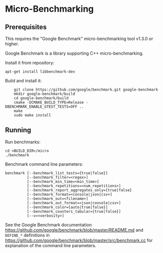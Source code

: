 # Micro-Benchmarking

## Prerequisites
This requires the "Google Benchmark" micro-benchmarking tool v1.3.0 or higher.

Google Benchmark is a library supporting C++ micro-benchmarking.

Install it from repository:
```
apt-get install libbenchmark-dev
```

Build and install it:

```
    git clone https://github.com/google/benchmark.git google-benchmark
    mkdir google-benchmark/build
    cd google-benchmark/build
    cmake -DCMAKE_BUILD_TYPE=Release -DBENCHMARK_ENABLE_GTEST_TESTS=OFF ..
    make
    sudo make install
```

## Running
Run benchmarks:

```
cd <BUILD_DIR>/micro
./benchmark
```

Benchmark command line parameters:

```
benchmark [--benchmark_list_tests={true|false}]
          [--benchmark_filter=<regex>]
          [--benchmark_min_time=<min_time>]
          [--benchmark_repetitions=<num_repetitions>]
          [--benchmark_report_aggregates_only={true|false}
          [--benchmark_format=<console|json|csv>]
          [--benchmark_out=<filename>]
          [--benchmark_out_format=<json|console|csv>]
          [--benchmark_color={auto|true|false}]
          [--benchmark_counters_tabular={true|false}]
          [--v=<verbosity>]
```

See the Google Benchmark documentation
https://github.com/google/benchmark/blob/master/README.md and
```DEFINE_*``` definitions in
https://github.com/google/benchmark/blob/master/src/benchmark.cc
for explanation of the command line parameters.
